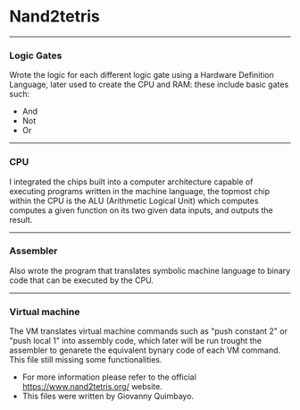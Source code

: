 # Nand2tetris
---
### Logic Gates

Wrote the logic for each different logic gate using a Hardware Definition Language,
later used to create the CPU and RAM: these include basic gates such:

- And
- Not
- Or

---

### CPU

I integrated the chips built into a computer architecture capable of executing
programs written in the machine language, the topmost chip within the CPU 
is the ALU (Arithmetic Logical Unit) which computes computes a given function
on its two given data inputs, and outputs the result.

---

### Assembler 

Also wrote the program that translates symbolic machine language to binary code that
can be executed by the CPU.

---

### Virtual machine

The VM translates virtual machine commands such as "push constant 2" or "push local 1" into 
assembly code, which later will be run trought the assembler to genarete the equivalent
bynary code of each VM command. This file still missing some functionalities.


  * For more information please refer to the official https://www.nand2tetris.org/ website.
  * This files were written by Giovanny Quimbayo.
